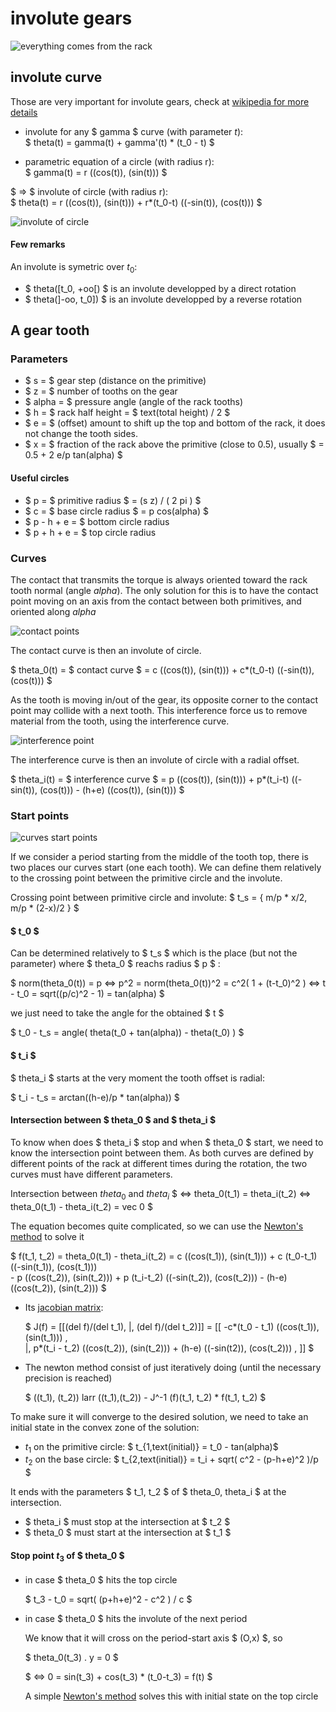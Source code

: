 <script>
	window.MathJax = {
		loader: {load: ['input/asciimath', 'output/chtml']},
		asciimath: {delimiters: [['$', '$'], ['\\(', '\\)']]},
	}
</script>
<script type="text/javascript" id="MathJax-script" async
  src="https://cdn.jsdelivr.net/npm/mathjax@3/es5/startup.js">
</script>


involute gears
==============


![everything comes from the rack](/schemes/gear-from-rack.png)


## involute curve

Those are very important for involute gears, check at [wikipedia for more details](https://en.wikipedia.org/wiki/Involute)

- involute for any $ gamma $ curve (with parameter $t$): 	
	$ theta(t) = gamma(t) + gamma'(t) * (t_0 - t) $

- parametric equation of a circle (with radius r): 	
	$ gamma(t) = r ((cos(t)), (sin(t))) $

$ => $ involute of circle (with radius r): 	
$ theta(t) =  r ((cos(t)), (sin(t))) + r*(t_0-t) ((-sin(t)), (cos(t))) $

![involute of circle](/schemes/gear-circle-involute.png)

#### Few remarks

An involute is symetric over $t_0$: 
- $ theta([t_0, +oo[) $	is an involute developped by a direct rotation
- $ theta(]-oo, t_0]) $	is an involute developped by a reverse rotation




## A gear tooth

### Parameters

- $ s = $ gear step (distance on the primitive)
- $ z = $ number of tooths on the gear
- $ alpha = $ pressure angle (angle of the rack tooths)
- $ h = $ rack half height = $ text(total height) / 2 $
- $ e = $ (offset) amount to shift up the top and bottom of the rack, it does not change the tooth sides.
- $ x = $ fraction of the rack above the primitive (close to 0.5), usually $ = 0.5 + 2 e/p  tan(alpha) $

#### Useful circles

- $ p = $ primitive radius $ = (s z) / ( 2 pi ) $
- $ c = $ base circle radius $ = p cos(alpha) $
- $ p - h + e = $ bottom circle radius
- $ p + h + e = $ top circle radius

### Curves

The contact that transmits the torque is always oriented toward the rack tooth normal (angle $alpha$).
The only solution for this is to have the contact point moving on an axis from the contact between both primitives, and oriented along $alpha$

![contact points](/schemes/gear-contact-curve.png)

The contact curve is then an involute of circle.

$ theta_0(t) = $ contact curve $ = c ((cos(t)), (sin(t))) + c*(t_0-t) ((-sin(t)), (cos(t))) $


As the tooth is moving in/out of the gear, its opposite corner to the contact point may collide with a next tooth. This interference force us to remove material from the tooth, using the interference curve.

![interference point](/schemes/gear-interference-curve.png)

The interference curve is then an involute of circle with a radial offset.

$ theta_i(t) = $ interference curve $ = p ((cos(t)), (sin(t))) + p*(t_i-t) ((-sin(t)), (cos(t))) - (h+e) ((cos(t)), (sin(t))) $

<!-- ![curves of tooths identified](/schemes/gear-curves-identified.png) -->



### Start points

![curves start points](/schemes/gear-curves-start.png)

If we consider a period starting from the middle of the tooth top, there is two places our curves start (one each tooth). We can define them relatively to the crossing point between the primitive circle and the involute.

Crossing point between primitive circle and involute:	$ t_s = { m/p * x/2,  m/p * (2-x)/2 } $


#### $ t_0 $

Can be determined relatively to $ t_s $ which is the place (but not the parameter) where $ theta_0 $ reachs radius $ p $ :

$ norm(theta_0(t)) = p  <=>   p^2 = norm(theta_0(t))^2 = c^2( 1 + (t-t_0)^2 )    <=>   t - t_0 = sqrt((p/c)^2 - 1)    =   tan(alpha) $

we just need to take the angle for the obtained $ t $

$ t_0 - t_s = angle( theta(t_0 + tan(alpha)) - theta(t_0) ) $

#### $ t_i $

$ theta_i $ starts at the very moment the tooth offset is radial:

<!-- ![gear offset radial](/schemes/gear-offset-radial.png) -->

$ t_i - t_s = arctan((h-e)/p * tan(alpha)) $


#### Intersection between $ theta_0 $ and $ theta_i $

To know when does $ theta_i $ stop and when $ theta_0 $ start, we need to know the intersection point between them. As both curves are defined by different points of the rack at different times during the rotation, the two curves must have different parameters.

Intersection between $theta_0$ and $theta_i$
$
<=> theta_0(t_1) = theta_i(t_2) 
<=> theta_0(t_1) - theta_i(t_2) = vec 0
$

The equation becomes quite complicated, so we can use the [Newton's method](https://en.wikipedia.org/wiki/Newton%27s_method) to solve it

$ f(t_1, t_2) = theta_0(t_1) - theta_i(t_2) 
=	c ((cos(t_1)), (sin(t_1))) + c (t_0-t_1) ((-sin(t_1)), (cos(t_1)))  
	- p ((cos(t_2)), (sin(t_2))) + p (t_i-t_2) ((-sin(t_2)), (cos(t_2))) 
	- (h-e) ((cos(t_2)), (sin(t_2))) 
$

- Its [jacobian matrix](https://en.wikipedia.org/wiki/Jacobian_matrix_and_determinant):

	$ J(f) = [[(del f)/(del t_1), |, (del f)/(del t_2)]] 
	  = [[ 
		-c*(t_0 - t_1) ((cos(t_1)), (sin(t_1))) ,     
		|,
		 p*(t_i - t_2) ((cos(t_2)), (sin(t_2))) + (h-e) ((-sin(t2)), (cos(t_2))) ,
		]] $

- The newton method consist of just iteratively doing	 (until the necessary precision is reached)

	$ ((t_1), (t_2))   larr  ((t_1),(t_2)) - J^-1 (f)(t_1, t_2) * f(t_1, t_2) $


To make sure it will converge to the desired solution, we need to take an initial state in the convex zone of the solution:

- $t_1$ on the primitive circle: 	$ t_{1,text(initial)} = t_0 - tan(alpha)$
- $t_2$ on the base circle: 	$ t_{2,text(initial)} = t_i + sqrt( c^2 - (p-h+e)^2 )/p  $

It ends with the parameters $ t_1, t_2 $ of $ theta_0, theta_i $ at the intersection.

- $ theta_i $ must stop at the intersection at $ t_2 $
- $ theta_0 $ must start at the intersection at $ t_1 $


#### Stop point $t_3$ of $ theta_0 $

- in case $ theta_0 $ hits the top circle

	$ t_3 - t_0 = sqrt( (p+h+e)^2 - c^2 ) / c $

- in case $ theta_0 $ hits the involute of the next period

	We know that it will cross on the period-start axis $ (O,x) $, so
	
	$ theta_0(t_3) . y = 0 $
	
	$ <=> 0 = sin(t_3) + cos(t_3) * (t_0-t_3) = f(t) $
	
	A simple [Newton's method](https://en.wikipedia.org/wiki/Newton%27s_method) solves this with initial state on the top circle
	
